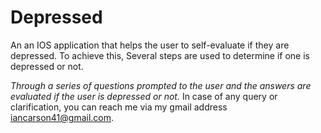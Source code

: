 # Depressed
An an IOS application that helps the user to self-evaluate if they are depressed.
To achieve this, Several steps are used to determine if one is depressed or not.

*Through a series of questions prompted to the user and the answers are evaluated if the user is depressed or not.*
In case of any query or clarification, you can reach me via my gmail address iancarson41@gmail.com.

